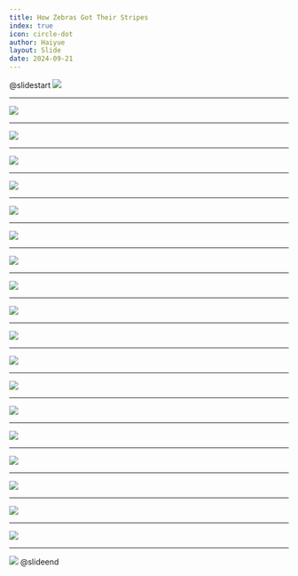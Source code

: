 ```yaml
---
title: How Zebras Got Their Stripes
index: true
icon: circle-dot
author: Haiyue
layout: Slide
date: 2024-09-21
---
```

 
@slidestart
![](/data/english/reading/Level-K/How%20Zebras%20Got%20Their%20Stripes/001.png)

---

![](/data/english/reading/Level-K/How%20Zebras%20Got%20Their%20Stripes/002.png)

---

![](/data/english/reading/Level-K/How%20Zebras%20Got%20Their%20Stripes/003.png)

---

![](/data/english/reading/Level-K/How%20Zebras%20Got%20Their%20Stripes/004.png)

---

![](/data/english/reading/Level-K/How%20Zebras%20Got%20Their%20Stripes/005.png)

---

![](/data/english/reading/Level-K/How%20Zebras%20Got%20Their%20Stripes/006.png)

---

![](/data/english/reading/Level-K/How%20Zebras%20Got%20Their%20Stripes/007.png)

---

![](/data/english/reading/Level-K/How%20Zebras%20Got%20Their%20Stripes/008.png)

---

![](/data/english/reading/Level-K/How%20Zebras%20Got%20Their%20Stripes/009.png)

---

![](/data/english/reading/Level-K/How%20Zebras%20Got%20Their%20Stripes/010.png)

---

![](/data/english/reading/Level-K/How%20Zebras%20Got%20Their%20Stripes/011.png)

---

![](/data/english/reading/Level-K/How%20Zebras%20Got%20Their%20Stripes/012.png)

---

![](/data/english/reading/Level-K/How%20Zebras%20Got%20Their%20Stripes/013.png)

---

![](/data/english/reading/Level-K/How%20Zebras%20Got%20Their%20Stripes/014.png)

---

![](/data/english/reading/Level-K/How%20Zebras%20Got%20Their%20Stripes/015.png)

---

![](/data/english/reading/Level-K/How%20Zebras%20Got%20Their%20Stripes/016.png)

---

![](/data/english/reading/Level-K/How%20Zebras%20Got%20Their%20Stripes/017.png)

---

![](/data/english/reading/Level-K/How%20Zebras%20Got%20Their%20Stripes/018.png)

---

![](/data/english/reading/Level-K/How%20Zebras%20Got%20Their%20Stripes/019.png)

---

![](/data/english/reading/Level-K/How%20Zebras%20Got%20Their%20Stripes/020.png)
@slideend